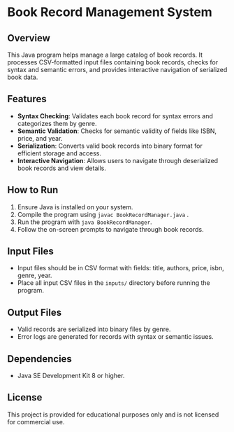 # Book Record Management System

## Overview
This Java program helps manage a large catalog of book records. It processes CSV-formatted input files containing book records, checks for syntax and semantic errors, and provides interactive navigation of serialized book data.

## Features
- **Syntax Checking**: Validates each book record for syntax errors and categorizes them by genre.
- **Semantic Validation**: Checks for semantic validity of fields like ISBN, price, and year.
- **Serialization**: Converts valid book records into binary format for efficient storage and access.
- **Interactive Navigation**: Allows users to navigate through deserialized book records and view details.

## How to Run
1. Ensure Java is installed on your system.
2. Compile the program using `javac BookRecordManager.java` .
3. Run the program with `java BookRecordManager`.
4. Follow the on-screen prompts to navigate through book records.

## Input Files
- Input files should be in CSV format with fields: title, authors, price, isbn, genre, year.
- Place all input CSV files in the `inputs/` directory before running the program.

## Output Files
- Valid records are serialized into binary files by genre.
- Error logs are generated for records with syntax or semantic issues.

## Dependencies
- Java SE Development Kit 8 or higher.

## License
This project is provided for educational purposes only and is not licensed for commercial use.


